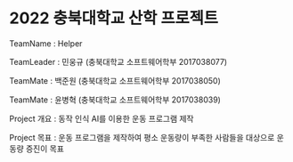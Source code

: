 # 2022 충북대학교 산학 프로젝트
TeamName : Helper

TeamLeader : 민웅규 (충북대학교 소프트웨어학부 2017038077)

TeamMate : 백준원 (충북대학교 소프트웨어학부 2017038050)

TeamMate : 윤병혁 (충북대학교 소프트웨어학부 2017038039)

Project 개요 : 동작 인식 AI를 이용한 운동 프로그램 제작

Project 목표 : 운동 프로그램을 제작하여 평소 운동량이 부족한 사람들을 대상으로 운동량 증진이 목표

